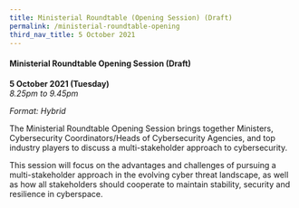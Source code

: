 ```yaml
---
title: Ministerial Roundtable (Opening Session) (Draft)
permalink: /ministerial-roundtable-opening
third_nav_title: 5 October 2021
---
```

#### **Ministerial Roundtable Opening Session (Draft)**

**5 October 2021 (Tuesday)**  
*8.25pm to 9.45pm*

*Format: Hybrid*

The Ministerial Roundtable Opening Session brings together Ministers, Cybersecurity Coordinators/Heads of Cybersecurity Agencies, and top industry players to discuss a multi-stakeholder approach to cybersecurity.

This session will focus on the advantages and challenges of pursuing a multi-stakeholder approach in the evolving cyber threat landscape, as well as how all stakeholders should cooperate to maintain stability, security and resilience in cyberspace.

